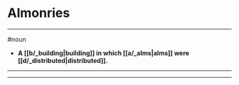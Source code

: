 # Almonries
---
#noun
- **A [[b/_building|building]] in which [[a/_alms|alms]] were [[d/_distributed|distributed]].**
---
---
